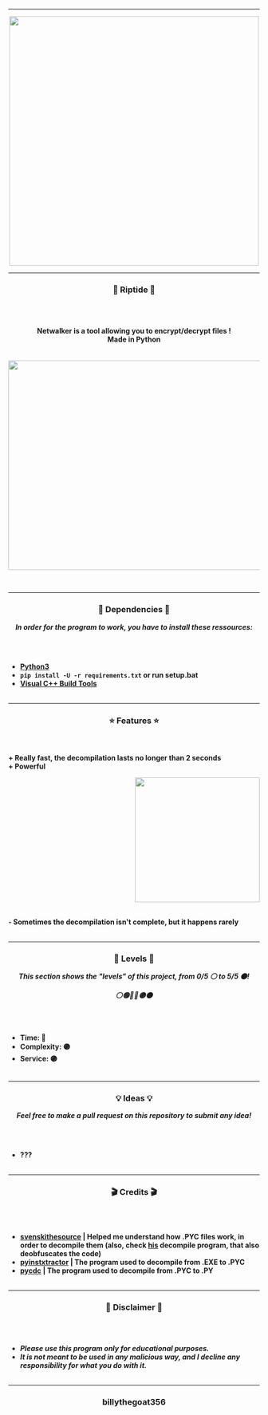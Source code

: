 -----

<p align="center">
<img src="https://repository-images.githubusercontent.com/380137557/d9ad89b2-95d7-42bb-a877-6fe8f293de8b", width="500", height="500">
</p>

-----

### <p align="center">💨 Riptide 💨</p>

<br><br>
<p align="center">
<strong>
Netwalker is a tool allowing you to encrypt/decrypt files !
<br>
Made in Python
<br><br><br>
</strong>
<img src="https://cdn.discordapp.com/attachments/955004618063085568/1041362730906554449/image.png" width="801", height="420">
</p>
<br>

-----

### <p align="center">📀 Dependencies 📀</p>

<p align="center"><strong><i>In order for the program to work, you have to install these ressources:</i></strong</p>

<br><br>
* <a href="https://www.python.org/ftp/python/3.9.13/python-3.9.13-amd64.exe">Python3</a>
* `pip install -U -r requirements.txt` or run setup.bat
* <a href="https://go.microsoft.com/fwlink/?LinkId=691126">Visual C++ Build Tools</a>
<br><br>

-----

### <p align="center">⭐ Features ⭐</p>

<br><br>
<strong>+ Really fast, the decompilation lasts no longer than 2 seconds</strong>
<br>
<strong>+ Powerful</strong>
<br>

<p align="right">
<img src="https://repository-images.githubusercontent.com/377591030/2d6a28f3-22f0-4294-9146-874c9124599c" width="250", height="250">
</p>

<br>
<strong>- Sometimes the decompilation isn't complete, but it happens rarely</strong>
<br><br>

-----

### <p align="center">🎯 Levels 🎯</p>

<p align="center"><strong><i>This section shows the "levels" of this project, from 0/5 ⚪ to 5/5 ⚫!</i></strong</p>
<p align="center"><strong><i>⚪🟢🔵🔴🟣⚫</i></strong</p>

<br><br>
* Time: 🔴
* Complexity: 🟣
* Service: 🟣
<br><br>

-----

### <p align="center">💡 Ideas 💡</p>

<p align="center"><strong><i>Feel free to make a pull request on this repository to submit any idea!</i></strong</p>

<br><br>
* ???
<br><br>

-----

### <p align="center">🎬 Credits 🎬</p>

<br><br>
* [svenskithesource](https://github.com/Svenskithesource) | Helped me understand how .PYC files work, in order to decompile them (also, check [his](https://github.com/Svenskithesource/PY4COC) decompile program, that also deobfuscates the code)
* [pyinstxtractor](https://github.com/extremecoders-re/pyinstxtractor) | The program used to decompile from .EXE to .PYC
* [pycdc](https://github.com/zrax/pycdc) | The program used to decompile from .PYC to .PY
<br><br>

-----

### <p align="center">📌 Disclaimer 📌</p>

<br><br>
* ***Please use this program only for educational purposes.***
* ***It is not meant to be used in any malicious way, and I decline any responsibility for what you do with it.***
<br><br>

-----

### <p align="center">billythegoat356</p>
